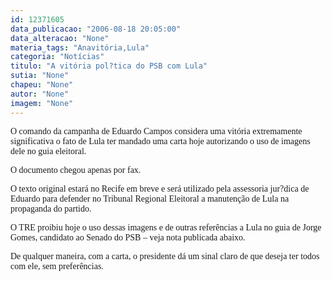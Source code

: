```yaml
---
id: 12371605
data_publicacao: "2006-08-18 20:05:00"
data_alteracao: "None"
materia_tags: "Anavitória,Lula"
categoria: "Notícias"
titulo: "A vitória pol?tica do PSB com Lula"
sutia: "None"
chapeu: "None"
autor: "None"
imagem: "None"
---
```

<p><P><FONT face=Verdana>O comando da campanha de Eduardo Campos considera uma vitória extremamente significativa o fato de Lula ter mandado uma carta hoje autorizando o uso de imagens dele no guia eleitoral.</FONT></P></p>
<p><P><FONT face=Verdana>O documento chegou&nbsp;apenas por fax. </FONT></P></p>
<p><P><FONT face=Verdana>O texto original estará no Recife em breve e será utilizado pela assessoria jur?dica de Eduardo para defender no Tribunal Regional Eleitoral a manutenção de Lula na propaganda do partido.</FONT></P></p>
<p><P><FONT face=Verdana>O TRE proibiu hoje o uso dessas imagens e de outras referências a Lula no guia de Jorge Gomes, candidato ao Senado do PSB – veja nota publicada abaixo.</FONT></P></p>
<p><P><FONT face=Verdana>De qualquer maneira, com a carta, o presidente dá um sinal claro de que deseja ter todos com ele, sem preferências.</FONT></P> </p>
